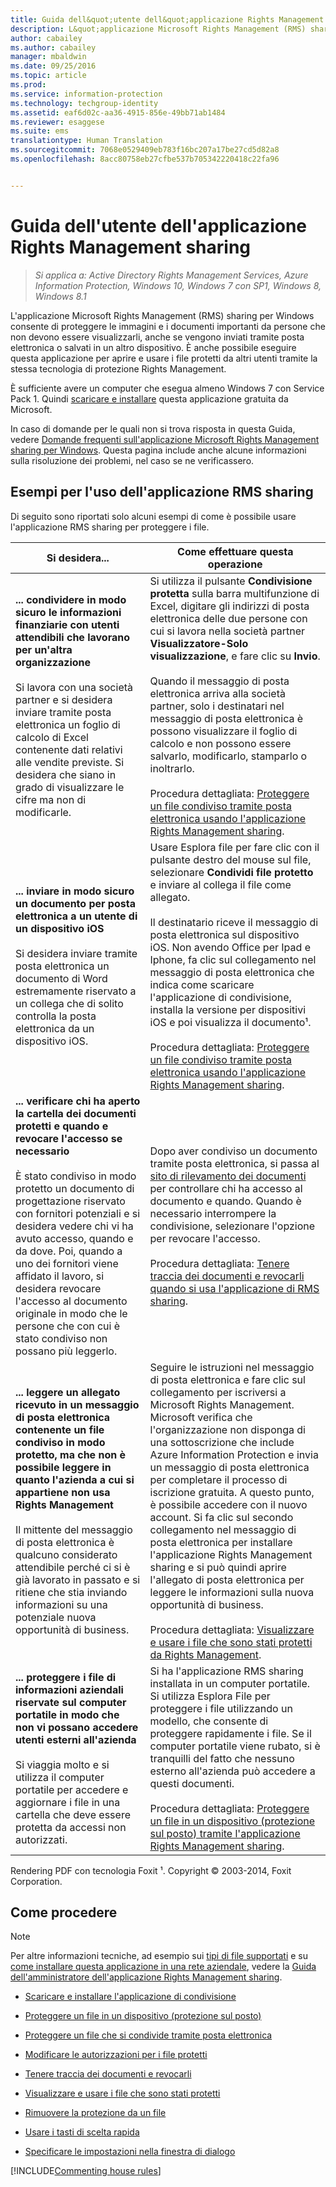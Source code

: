 ```yaml
---
title: Guida dell&quot;utente dell&quot;applicazione Rights Management sharing | Azure Information Protection
description: L&quot;applicazione Microsoft Rights Management (RMS) sharing per Windows consente di proteggere le immagini e i documenti importanti da persone che non devono essere visualizzati, anche se vengono spediti per posta elettronica o salvati in un altro dispositivo.
author: cabailey
ms.author: cabailey
manager: mbaldwin
ms.date: 09/25/2016
ms.topic: article
ms.prod: 
ms.service: information-protection
ms.technology: techgroup-identity
ms.assetid: eaf6d02c-aa36-4915-856e-49bb71ab1484
ms.reviewer: esaggese
ms.suite: ems
translationtype: Human Translation
ms.sourcegitcommit: 7068e0529409eb783f16bc207a17be27cd5d82a8
ms.openlocfilehash: 8acc80758eb27cfbe537b705342220418c22fa96


---
```


# <a name="rights-management-sharing-application-user-guide"></a>Guida dell'utente dell'applicazione Rights Management sharing

>*Si applica a: Active Directory Rights Management Services, Azure Information Protection, Windows 10, Windows 7 con SP1, Windows 8, Windows 8.1*

L'applicazione Microsoft Rights Management (RMS) sharing per Windows consente di proteggere le immagini e i documenti importanti da persone che non devono essere visualizzarli, anche se vengono inviati tramite posta elettronica o salvati in un altro dispositivo. È anche possibile eseguire questa applicazione per aprire e usare i file protetti da altri utenti tramite la stessa tecnologia di protezione Rights Management.

È sufficiente avere un computer che esegua almeno Windows 7 con Service Pack 1. Quindi [scaricare e installare](http://go.microsoft.com/fwlink/?LinkId=303970) questa applicazione gratuita da Microsoft.

In caso di domande per le quali non si trova risposta in questa Guida, vedere [Domande frequenti sull'applicazione Microsoft Rights Management sharing per Windows](http://go.microsoft.com/fwlink/?LinkId=303971). Questa pagina include anche alcune informazioni sulla risoluzione dei problemi, nel caso se ne verificassero.

## <a name="examples-for-using-the-rms-sharing-application"></a>Esempi per l'uso dell'applicazione RMS sharing
Di seguito sono riportati solo alcuni esempi di come è possibile usare l'applicazione RMS sharing per proteggere i file.

|Si desidera...|Come effettuare questa operazione|
|----------------|------------------|
|**... condividere in modo sicuro le informazioni finanziarie con utenti attendibili che lavorano per un'altra organizzazione**<br /><br />Si lavora con una società partner e si desidera inviare tramite posta elettronica un foglio di calcolo di Excel contenente dati relativi alle vendite previste. Si desidera che siano in grado di visualizzare le cifre ma non di modificarle.|Si utilizza il pulsante **Condivisione protetta** sulla barra multifunzione di Excel, digitare gli indirizzi di posta elettronica delle due persone con cui si lavora nella società partner **Visualizzatore-Solo visualizzazione**, e fare clic su **Invio**.<br /><br />Quando il messaggio di posta elettronica arriva alla società partner, solo i destinatari nel messaggio di posta elettronica è possono visualizzare il foglio di calcolo e non possono essere salvarlo, modificarlo, stamparlo o inoltrarlo.<br /><br />Procedura dettagliata: [Proteggere un file condiviso tramite posta elettronica usando l'applicazione Rights Management sharing](sharing-app-protect-by-email.md).|
|**... inviare in modo sicuro un documento per posta elettronica a un utente di un dispositivo iOS**<br /><br />Si desidera inviare tramite posta elettronica un documento di Word estremamente riservato a un collega che di solito controlla la posta elettronica da un dispositivo iOS.|Usare Esplora file per fare clic con il pulsante destro del mouse sul file, selezionare **Condividi file protetto** e inviare al collega il file come allegato.<br /><br />Il destinatario riceve il messaggio di posta elettronica sul dispositivo iOS. Non avendo Office per Ipad e Iphone, fa clic sul collegamento nel messaggio di posta elettronica che indica come scaricare l'applicazione di condivisione, installa la versione per dispositivi iOS e poi visualizza il documento¹.<br /><br />Procedura dettagliata: [Proteggere un file condiviso tramite posta elettronica usando l'applicazione Rights Management sharing](sharing-app-protect-by-email.md).|
|**... verificare chi ha aperto la cartella dei documenti protetti e quando e revocare l'accesso se necessario**<br /><br />È stato condiviso in modo protetto un documento di progettazione riservato con fornitori potenziali e si desidera vedere chi vi ha avuto accesso, quando e da dove. Poi, quando a uno dei fornitori viene affidato il lavoro, si desidera revocare l'accesso al documento originale in modo che le persone che con cui è stato condiviso non possano più leggerlo.|Dopo aver condiviso un documento tramite posta elettronica, si passa al [sito di rilevamento dei documenti](http://go.microsoft.com/fwlink/?LinkId=529562) per controllare chi ha accesso al documento e quando. Quando è necessario interrompere la condivisione, selezionare l'opzione per revocare l'accesso.<br /><br />Procedura dettagliata: [Tenere traccia dei documenti e revocarli quando si usa l'applicazione di RMS sharing](sharing-app-track-revoke.md).|
|**... leggere un allegato ricevuto in un messaggio di posta elettronica contenente un file condiviso in modo protetto, ma che non è possibile leggere in quanto l'azienda a cui si appartiene non usa Rights Management**<br /><br />Il mittente del messaggio di posta elettronica è qualcuno considerato attendibile perché ci si è già lavorato in passato e si ritiene che stia inviando informazioni su una potenziale nuova opportunità di business.|Seguire le istruzioni nel messaggio di posta elettronica e fare clic sul collegamento per iscriversi a Microsoft Rights Management. Microsoft verifica che l'organizzazione non disponga di una sottoscrizione che include Azure Information Protection e invia un messaggio di posta elettronica per completare il processo di iscrizione gratuita. A questo punto, è possibile accedere con il nuovo account. Si fa clic sul secondo collegamento nel messaggio di posta elettronica per installare l'applicazione Rights Management sharing e si può quindi aprire l'allegato di posta elettronica per leggere le informazioni sulla nuova opportunità di business.<br /><br />Procedura dettagliata: [Visualizzare e usare i file che sono stati protetti da Rights Management](sharing-app-view-use-files.md).|
|**... proteggere i file di informazioni aziendali riservate sul computer portatile in modo che non vi possano accedere utenti esterni all'azienda**<br /><br />Si viaggia molto e si utilizza il computer portatile per accedere e aggiornare i file in una cartella che deve essere protetta da accessi non autorizzati.|Si ha l'applicazione RMS sharing installata in un computer portatile. Si utilizza Esplora File per proteggere i file utilizzando un modello, che consente di proteggere rapidamente i file. Se il computer portatile viene rubato, si è tranquilli del fatto che nessuno esterno all'azienda può accedere a questi documenti.<br /><br />Procedura dettagliata: [Proteggere un file in un dispositivo &#40;protezione sul posto&#41; tramite l'applicazione Rights Management sharing](sharing-app-protect-in-place.md).|
Rendering PDF con tecnologia Foxit ¹. Copyright © 2003-2014, Foxit Corporation.

## <a name="what-do-you-want-to-do"></a>Come procedere
> [!NOTE]
> Per altre informazioni tecniche, ad esempio sui [tipi di file supportati](sharing-app-admin-guide-technical.md#supported-file-types-and-file-name-extensions) e su [come installare questa applicazione in una rete aziendale](sharing-app-admin-guide.md#automatic-deployment-for-the-microsoft-rights-management-sharing-application), vedere la [Guida dell'amministratore dell'applicazione Rights Management sharing](sharing-app-admin-guide.md).

- [Scaricare e installare l'applicazione di condivisione](install-sharing-app.md)

- [Proteggere un file in un dispositivo (protezione sul posto)](sharing-app-protect-in-place.md)

- [Proteggere un file che si condivide tramite posta elettronica](sharing-app-protect-by-email.md)

- [Modificare le autorizzazioni per i file protetti](sharing-app-reprotect-files.md)

- [Tenere traccia dei documenti e revocarli](sharing-app-track-revoke.md)

- [Visualizzare e usare i file che sono stati protetti](sharing-app-view-use-files.md)

- [Rimuovere la protezione da un file](sharing-app-remove-protection.md)

- [Usare i tasti di scelta rapida](sharing-app-keyboard-shortcuts.md)

- [Specificare le impostazioni nella finestra di dialogo](sharing-app-dialog-box.md)

[!INCLUDE[Commenting house rules](../includes/houserules.md)]





<!--HONumber=Jan17_HO4-->


